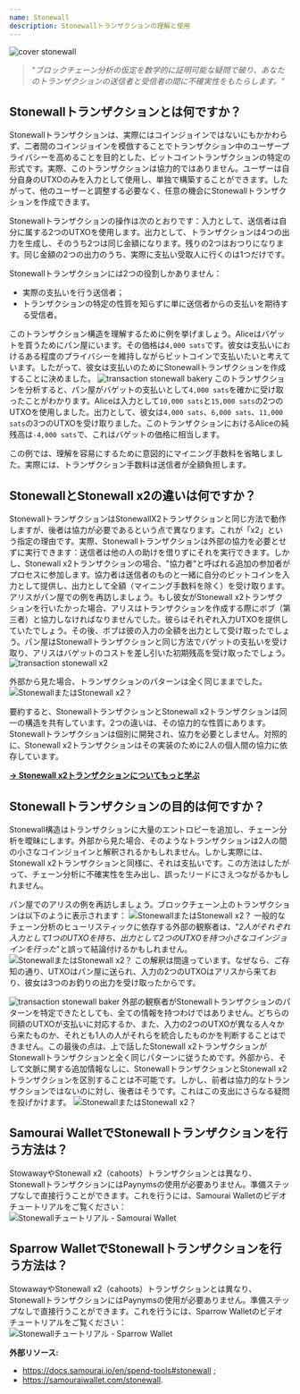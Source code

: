 ```yaml
---
name: Stonewall
description: Stonewallトランザクションの理解と使用
---
```

![cover stonewall](assets/cover.jpeg)

> *"ブロックチェーン分析の仮定を数学的に証明可能な疑問で破り、あなたのトランザクションの送信者と受信者の間に不確実性をもたらします。"*

## Stonewallトランザクションとは何ですか？
Stonewallトランザクションは、実際にはコインジョインではないにもかかわらず、二者間のコインジョインを模倣することでトランザクション中のユーザープライバシーを高めることを目的とした、ビットコイントランザクションの特定の形式です。実際、このトランザクションは協力的ではありません。ユーザーは自分自身のUTXOのみを入力として使用し、単独で構築することができます。したがって、他のユーザーと調整する必要なく、任意の機会にStonewallトランザクションを作成できます。

Stonewallトランザクションの操作は次のとおりです：入力として、送信者は自分に属する2つのUTXOを使用します。出力として、トランザクションは4つの出力を生成し、そのうち2つは同じ金額になります。残りの2つはおつりになります。同じ金額の2つの出力のうち、実際に支払い受取人に行くのは1つだけです。

Stonewallトランザクションには2つの役割しかありません：
- 実際の支払いを行う送信者；
- トランザクションの特定の性質を知らずに単に送信者からの支払いを期待する受信者。

このトランザクション構造を理解するために例を挙げましょう。Aliceはバゲットを買うためにパン屋にいます。その価格は`4,000 sats`です。彼女は支払いにおけるある程度のプライバシーを維持しながらビットコインで支払いたいと考えています。したがって、彼女は支払いのためにStonewallトランザクションを作成することに決めました。
![transaction stonewall bakery](assets/en/1.webp)
このトランザクションを分析すると、パン屋がバゲットの支払いとして`4,000 sats`を確かに受け取ったことがわかります。Aliceは入力として`10,000 sats`と`15,000 sats`の2つのUTXOを使用しました。出力として、彼女は`4,000 sats`、`6,000 sats`、`11,000 sats`の3つのUTXOを受け取りました。このトランザクションにおけるAliceの純残高は`-4,000 sats`で、これはバゲットの価格に相当します。

この例では、理解を容易にするために意図的にマイニング手数料を省略しました。実際には、トランザクション手数料は送信者が全額負担します。

## StonewallとStonewall x2の違いは何ですか？
StonewallトランザクションはStonewallX2トランザクションと同じ方法で動作しますが、後者は協力が必要であるという点で異なります。これが「x2」という指定の理由です。実際、Stonewallトランザクションは外部の協力を必要とせずに実行できます：送信者は他の人の助けを借りずにそれを実行できます。しかし、Stonewall x2トランザクションの場合、"協力者"と呼ばれる追加の参加者がプロセスに参加します。協力者は送信者のものと一緒に自分のビットコインを入力として提供し、出力として全額（マイニング手数料を除く）を受け取ります。
アリスがパン屋での例を再訪しましょう。もし彼女がStonewall x2トランザクションを行いたかった場合、アリスはトランザクションを作成する際にボブ（第三者）と協力しなければなりませんでした。彼らはそれぞれ入力UTXOを提供していたでしょう。その後、ボブは彼の入力の全額を出力として受け取ったでしょう。パン屋はStonewallトランザクションと同じ方法でバゲットの支払いを受け取り、アリスはバゲットのコストを差し引いた初期残高を受け取ったでしょう。
![transaction stonewall x2](assets/en/2.webp)

外部から見た場合、トランザクションのパターンは全く同じままでした。
![StonewallまたはStonewall x2？](assets/en/3.webp)

要約すると、StonewallトランザクションとStonewall x2トランザクションは同一の構造を共有しています。2つの違いは、その協力的な性質にあります。Stonewallトランザクションは個別に開発され、協力を必要としません。対照的に、Stonewall x2トランザクションはその実装のために2人の個人間の協力に依存しています。

[**-> Stonewall x2トランザクションについてもっと学ぶ**](https://planb.network/tutorials/privacy/stonewall-x2)

## Stonewallトランザクションの目的は何ですか？
Stonewall構造はトランザクションに大量のエントロピーを追加し、チェーン分析を曖昧にします。外部から見た場合、そのようなトランザクションは2人の間の小さなコインジョインと解釈されるかもしれません。しかし実際には、Stonewall x2トランザクションと同様に、それは支払いです。この方法はしたがって、チェーン分析に不確実性を生み出し、誤ったリードにさえつながるかもしれません。

パン屋でのアリスの例を再訪しましょう。ブロックチェーン上のトランザクションは以下のように表示されます：
![StonewallまたはStonewall x2？](assets/en/4.webp)
一般的なチェーン分析のヒューリスティックに依存する外部の観察者は、"*2人がそれぞれ入力として1つのUTXOを持ち、出力として2つのUTXOを持つ小さなコインジョインを行った*"と誤って結論付けるかもしれません。
![StonewallまたはStonewall x2？](assets/en/5.webp)
この解釈は間違っています。なぜなら、ご存知の通り、UTXOはパン屋に送られ、入力の2つのUTXOはアリスから来ており、彼女は3つのお釣りの出力を受け取ったからです。

![transaction stonewall baker](assets/en/1.webp)
外部の観察者がStonewallトランザクションのパターンを特定できたとしても、全ての情報を持つわけではありません。どちらの同額のUTXOが支払いに対応するか、また、入力の2つのUTXOが異なる人々から来たものか、それとも1人の人がそれらを統合したものかを判断することはできません。この最後の点は、上で話したStonewall x2トランザクションがStonewallトランザクションと全く同じパターンに従うためです。外部から、そして文脈に関する追加情報なしに、StonewallトランザクションとStonewall x2トランザクションを区別することは不可能です。しかし、前者は協力的なトランザクションではないのに対し、後者はそうです。これはこの支出にさらなる疑問を投げかけます。
![StonewallまたはStonewall x2？](assets/en/3.webp)
## Samourai WalletでStonewallトランザクションを行う方法は？
StowawayやStonewall x2（cahoots）トランザクションとは異なり、StonewallトランザクションにはPaynymsの使用が必要ありません。準備ステップなしで直接行うことができます。これを行うには、Samourai Walletのビデオチュートリアルをご覧ください： ![Stonewallチュートリアル - Samourai Wallet](https://youtu.be/mlRtZvWGuk0?si=e_lSKJLvybWUna1j)

## Sparrow WalletでStonewallトランザクションを行う方法は？
StowawayやStonewall x2（cahoots）トランザクションとは異なり、StonewallトランザクションにはPaynymsの使用が必要ありません。準備ステップなしで直接行うことができます。これを行うには、Sparrow Walletのビデオチュートリアルをご覧ください：
![Stonewallチュートリアル - Sparrow Wallet](https://youtu.be/su89ljkV_OI?si=1jNaSJGvECUYe6Or)

**外部リソース:**
- https://docs.samourai.io/en/spend-tools#stonewall ;
- https://samouraiwallet.com/stonewall.